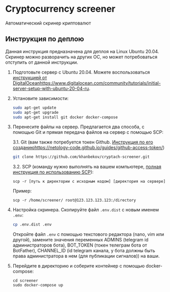 # Cryptocurrency screener
Автоматический скринер криптовалют

## Инструкция по деплою
Данная инструкция предназначена для деплоя на Linux Ubuntu 20.04. Скринер можно разворачить на других ОС, но может потребоваться отступить от данной инструкции. 

1. Подготовьте сервер с Ubuntu 20.04. Можете воспользоваться [инструкцией от DigitalOcean](https://www.digitalocean.com/community/tutorials/initial-server-setup-with-ubuntu-20-04-ru)https://www.digitalocean.com/community/tutorials/initial-server-setup-with-ubuntu-20-04-ru.
2. Установите зависимости:
   ```bash
   sudo apt-get update
   sudo apt-get upgrade
   sudo apt-get install git docker docker-compose 
   ```
3. Перенесите файлы на сервер. Предлагается два способа, с помощью Git и прямая передача файлов на сервер с помощью SCP:

   3.1. Git (вам также потребуется токен Github. [Инструкция по его созданию](https://netology-code.github.io/guides/github-access-token/)https://netology-code.github.io/guides/github-access-token/)
   ```bash
   git clone https://github.com/khanbekov/cryptach-screener.git
   ```

   3.2. SCP (команду нужно выполнять на вашем компьютере, [полная инструкция по использованию SCP](https://help.reg.ru/support/servery-vps/oblachnyye-servery/rabota-s-serverom/kopirovaniye-faylov-cherez-ssh)):
   ```shell
   scp -r [путь к директории с исходным кодом] [директория на сервере]
   ```
   Пример:
   ```shell
   scp -r /home/screener/ root@123.123.123.123:/directory
   ```
4. Настройка скринера. Скопируйте файл `.env.dist` с новым именем `.env`:
   ```bash
   cp .env.dist .env
   ```
   Откройте файл `.env` c помощью текстового редактора (nano, vim или другой), замените значения переменных ADMINS (telegram id администраторов бота), BOT_TOKEN (токен телеграм бота от BotFather), CHANNEL_ID (id telegram канала, у бота должны быть права администратора в нем (для публикации сигналов)) на ваши.
6. Перейдите в директорию и соберите контейнер с помощью docker-compose:
   ```shell
   cd screener
   sudo docker-compose up
   ```
   
